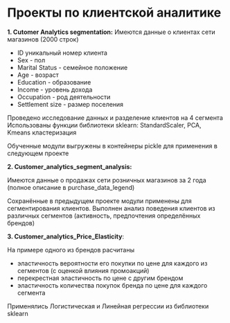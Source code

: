 # Проекты по клиентской аналитике

<b>1. Cutomer Analytics segmentation:</b>
Имеются данные о клиентах сети магазинов (2000 строк)
- ID уникальный номер клиента
- Sex - пол
- Marital Status - семейное положение
- Age - возраст
- Education - образование
- Income - уровень дохода
- Occupation - род деятельности
- Settlement size - размер поселения

Проведено исследование данных и разделение клиентов на 4 сегмента
Использованы функции библиотеки sklearn: StandardScaler, PCA, Kmeans кластеризация

Обученные модули выгружены в контейнеры pickle для применения в следующем проекте

<b>2. Customer_analytics_segment_analysis:</b>

Имеются данные о продажах сети розничных магазинов за 2 года 
(полное описание в purchase_data_legend)

Cохранённые в предыдущем проекте модули применены для сегментирования клиентов.
Выполнен анализ поведения клиентов из различных сегментов (активность, предпочтения определённых брендов)

<b>3. Customer_analytics_Price_Elasticity</b>:

На примере одного из брендов расчитаны
- эластичность вероятности его покупки по цене для каждого из сегментов (с оценкой влияния промоакций)
- перекрестная эластичность по цене с другим брендом
- эластичность количества покупок бренда по цене для каждого сегмента

Применялись Логистическая и Линейная регрессии из библиотеки sklearn
